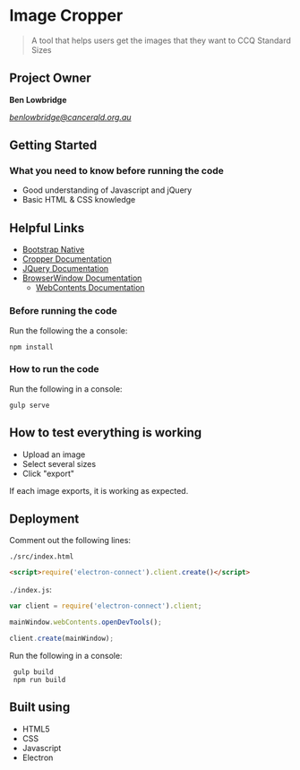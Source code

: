 # Image Cropper
> A tool that helps users get the images that they want to CCQ Standard Sizes

## Project Owner

**Ben Lowbridge**

*benlowbridge@cancerqld.org.au*

## Getting Started

### What you need to know before running the code

- Good understanding of Javascript and jQuery
- Basic HTML & CSS knowledge

## Helpful Links
- [Bootstrap Native](http://thednp.github.io/bootstrap.native/)
- [Cropper Documentation](https://www.npmjs.com/package/cropper)
- [JQuery Documentation](https://api.jquery.com/)
- [BrowserWindow Documentation](https://electron.atom.io/docs/all/)
    - [WebContents Documentation](https://electron.atom.io/docs/api/web-contents/)

### Before running the code

Run the following the a console:
```shell
npm install
```

### How to run the code

Run the following in a console:

```shell
gulp serve
```

## How to test everything is working

* Upload an image
* Select several sizes
* Click "export"

If each image exports, it is working as expected.

## Deployment

Comment out the following lines:

`./src/index.html`

```html
<script>require('electron-connect').client.create()</script>
```
`./index.js`:
```javascript
var client = require('electron-connect').client;

mainWindow.webContents.openDevTools();

client.create(mainWindow);
```

Run the following in a console:

```shell
 gulp build
 npm run build
```


## Built using

- HTML5
- CSS
- Javascript
- Electron
